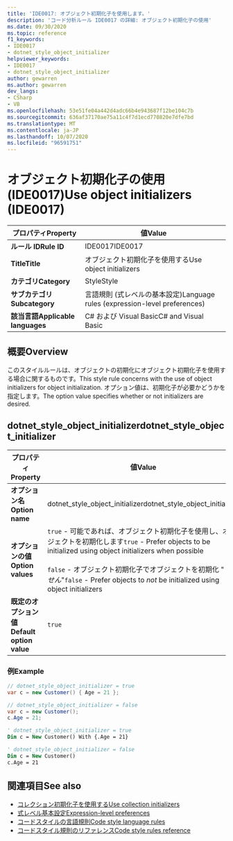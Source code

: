 ```yaml
---
title: 'IDE0017: オブジェクト初期化子を使用します。'
description: 'コード分析ルール IDE0017 の詳細: オブジェクト初期化子の使用'
ms.date: 09/30/2020
ms.topic: reference
f1_keywords:
- IDE0017
- dotnet_style_object_initializer
helpviewer_keywords:
- IDE0017
- dotnet_style_object_initializer
author: gewarren
ms.author: gewarren
dev_langs:
- CSharp
- VB
ms.openlocfilehash: 53e51fe04a442d4adc66b4e943687f12be104c7b
ms.sourcegitcommit: 636af37170ae75a11c4f7d1ecd770820e7dfe7bd
ms.translationtype: MT
ms.contentlocale: ja-JP
ms.lasthandoff: 10/07/2020
ms.locfileid: "96591751"
---
```

# <a name="use-object-initializers-ide0017"></a><span data-ttu-id="44693-103">オブジェクト初期化子の使用 (IDE0017)</span><span class="sxs-lookup"><span data-stu-id="44693-103">Use object initializers (IDE0017)</span></span>

|<span data-ttu-id="44693-104">プロパティ</span><span class="sxs-lookup"><span data-stu-id="44693-104">Property</span></span>|<span data-ttu-id="44693-105">値</span><span class="sxs-lookup"><span data-stu-id="44693-105">Value</span></span>|
|-|-|
| <span data-ttu-id="44693-106">**ルール ID**</span><span class="sxs-lookup"><span data-stu-id="44693-106">**Rule ID**</span></span> | <span data-ttu-id="44693-107">IDE0017</span><span class="sxs-lookup"><span data-stu-id="44693-107">IDE0017</span></span> |
| <span data-ttu-id="44693-108">**Title**</span><span class="sxs-lookup"><span data-stu-id="44693-108">**Title**</span></span> | <span data-ttu-id="44693-109">オブジェクト初期化子を使用する</span><span class="sxs-lookup"><span data-stu-id="44693-109">Use object initializers</span></span> |
| <span data-ttu-id="44693-110">**カテゴリ**</span><span class="sxs-lookup"><span data-stu-id="44693-110">**Category**</span></span> | <span data-ttu-id="44693-111">Style</span><span class="sxs-lookup"><span data-stu-id="44693-111">Style</span></span> |
| <span data-ttu-id="44693-112">**サブカテゴリ**</span><span class="sxs-lookup"><span data-stu-id="44693-112">**Subcategory**</span></span> | <span data-ttu-id="44693-113">言語規則 (式レベルの基本設定)</span><span class="sxs-lookup"><span data-stu-id="44693-113">Language rules (expression-level preferences)</span></span> |
| <span data-ttu-id="44693-114">**該当言語**</span><span class="sxs-lookup"><span data-stu-id="44693-114">**Applicable languages**</span></span> | <span data-ttu-id="44693-115">C# および Visual Basic</span><span class="sxs-lookup"><span data-stu-id="44693-115">C# and Visual Basic</span></span> |

## <a name="overview"></a><span data-ttu-id="44693-116">概要</span><span class="sxs-lookup"><span data-stu-id="44693-116">Overview</span></span>

<span data-ttu-id="44693-117">このスタイルルールは、オブジェクトの初期化にオブジェクト初期化子を使用する場合に関するものです。</span><span class="sxs-lookup"><span data-stu-id="44693-117">This style rule concerns with the use of object initializers for object initialization.</span></span> <span data-ttu-id="44693-118">オプション値は、初期化子が必要かどうかを指定します。</span><span class="sxs-lookup"><span data-stu-id="44693-118">The option value specifies whether or not initializers are desired.</span></span>

## <a name="dotnet_style_object_initializer"></a><span data-ttu-id="44693-119">dotnet_style_object_initializer</span><span class="sxs-lookup"><span data-stu-id="44693-119">dotnet_style_object_initializer</span></span>

|<span data-ttu-id="44693-120">プロパティ</span><span class="sxs-lookup"><span data-stu-id="44693-120">Property</span></span>|<span data-ttu-id="44693-121">値</span><span class="sxs-lookup"><span data-stu-id="44693-121">Value</span></span>|
|-|-|
| <span data-ttu-id="44693-122">**オプション名**</span><span class="sxs-lookup"><span data-stu-id="44693-122">**Option name**</span></span> | <span data-ttu-id="44693-123">dotnet_style_object_initializer</span><span class="sxs-lookup"><span data-stu-id="44693-123">dotnet_style_object_initializer</span></span>
| <span data-ttu-id="44693-124">**オプションの値**</span><span class="sxs-lookup"><span data-stu-id="44693-124">**Option values**</span></span> | <span data-ttu-id="44693-125">`true` - 可能であれば、オブジェクト初期化子を使用し、オブジェクトを初期化します</span><span class="sxs-lookup"><span data-stu-id="44693-125">`true` - Prefer objects to be initialized using object initializers when possible</span></span><br /><br /><span data-ttu-id="44693-126">`false` - オブジェクト初期化子でオブジェクトを初期化 "*しません*"</span><span class="sxs-lookup"><span data-stu-id="44693-126">`false` - Prefer objects to *not* be initialized using object initializers</span></span> |
| <span data-ttu-id="44693-127">**既定のオプション値**</span><span class="sxs-lookup"><span data-stu-id="44693-127">**Default option value**</span></span> | `true` |

### <a name="example"></a><span data-ttu-id="44693-128">例</span><span class="sxs-lookup"><span data-stu-id="44693-128">Example</span></span>

```csharp
// dotnet_style_object_initializer = true
var c = new Customer() { Age = 21 };

// dotnet_style_object_initializer = false
var c = new Customer();
c.Age = 21;
```

```vb
' dotnet_style_object_initializer = true
Dim c = New Customer() With {.Age = 21}

' dotnet_style_object_initializer = false
Dim c = New Customer()
c.Age = 21
```

## <a name="see-also"></a><span data-ttu-id="44693-129">関連項目</span><span class="sxs-lookup"><span data-stu-id="44693-129">See also</span></span>

- [<span data-ttu-id="44693-130">コレクション初期化子を使用する</span><span class="sxs-lookup"><span data-stu-id="44693-130">Use collection initializers</span></span>](ide0028.md)
- [<span data-ttu-id="44693-131">式レベル基本設定</span><span class="sxs-lookup"><span data-stu-id="44693-131">Expression-level preferences</span></span>](expression-level-preferences.md)
- [<span data-ttu-id="44693-132">コードスタイルの言語規則</span><span class="sxs-lookup"><span data-stu-id="44693-132">Code style language rules</span></span>](language-rules.md)
- [<span data-ttu-id="44693-133">コードスタイル規則のリファレンス</span><span class="sxs-lookup"><span data-stu-id="44693-133">Code style rules reference</span></span>](index.md)
